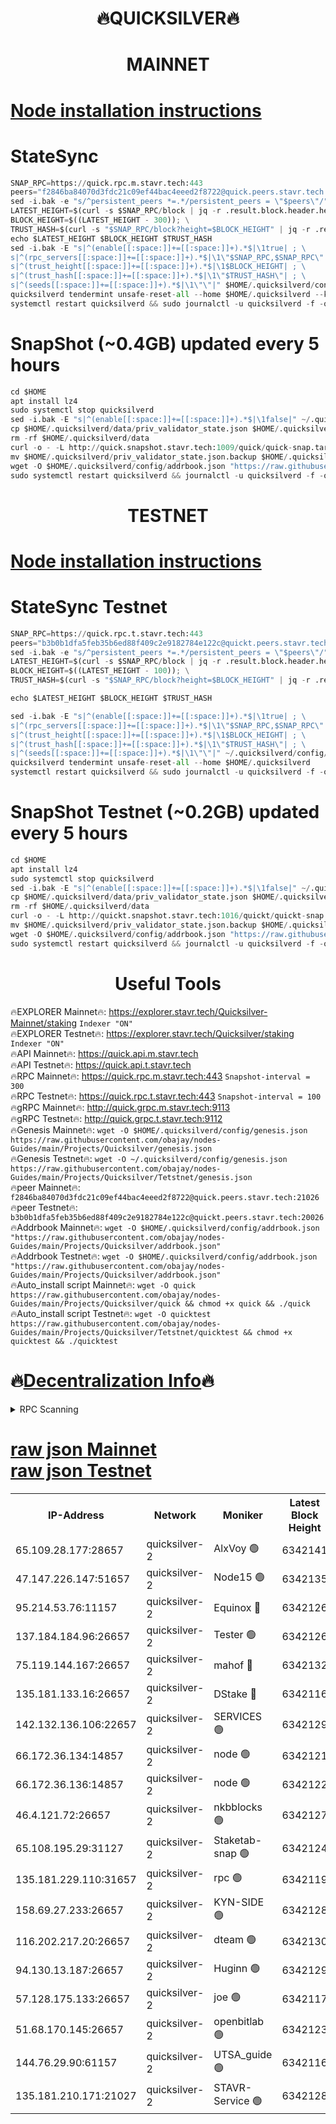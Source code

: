 <h1 align="center"> 🔥QUICKSILVER🔥</h1>

<h1 align="center"> MAINNET</h1>

[Node installation instructions](https://github.com/obajay/nodes-Guides/tree/main/Projects/Quicksilver)
=

# StateSync
```python
SNAP_RPC=https://quick.rpc.m.stavr.tech:443
peers="f2846ba84070d3fdc21c09ef44bac4eeed2f8722@quick.peers.stavr.tech:21026"
sed -i.bak -e "s/^persistent_peers *=.*/persistent_peers = \"$peers\"/" $HOME/.quicksilverd/config/config.toml
LATEST_HEIGHT=$(curl -s $SNAP_RPC/block | jq -r .result.block.header.height); \
BLOCK_HEIGHT=$((LATEST_HEIGHT - 300)); \
TRUST_HASH=$(curl -s "$SNAP_RPC/block?height=$BLOCK_HEIGHT" | jq -r .result.block_id.hash)
echo $LATEST_HEIGHT $BLOCK_HEIGHT $TRUST_HASH
sed -i.bak -E "s|^(enable[[:space:]]+=[[:space:]]+).*$|\1true| ; \
s|^(rpc_servers[[:space:]]+=[[:space:]]+).*$|\1\"$SNAP_RPC,$SNAP_RPC\"| ; \
s|^(trust_height[[:space:]]+=[[:space:]]+).*$|\1$BLOCK_HEIGHT| ; \
s|^(trust_hash[[:space:]]+=[[:space:]]+).*$|\1\"$TRUST_HASH\"| ; \
s|^(seeds[[:space:]]+=[[:space:]]+).*$|\1\"\"|" $HOME/.quicksilverd/config/config.toml
quicksilverd tendermint unsafe-reset-all --home $HOME/.quicksilverd --keep-addr-book
systemctl restart quicksilverd && sudo journalctl -u quicksilverd -f -o cat
```

# SnapShot (~0.4GB) updated every 5 hours
```python
cd $HOME
apt install lz4
sudo systemctl stop quicksilverd
sed -i.bak -E "s|^(enable[[:space:]]+=[[:space:]]+).*$|\1false|" ~/.quicksilverd/config/config.toml
cp $HOME/.quicksilverd/data/priv_validator_state.json $HOME/.quicksilverd/priv_validator_state.json.backup
rm -rf $HOME/.quicksilverd/data
curl -o - -L http://quick.snapshot.stavr.tech:1009/quick/quick-snap.tar.lz4 | lz4 -c -d - | tar -x -C $HOME/.quicksilverd --strip-components 2
mv $HOME/.quicksilverd/priv_validator_state.json.backup $HOME/.quicksilverd/data/priv_validator_state.json
wget -O $HOME/.quicksilverd/config/addrbook.json "https://raw.githubusercontent.com/obajay/nodes-Guides/main/Projects/Quicksilver/addrbook.json"
sudo systemctl restart quicksilverd && journalctl -u quicksilverd -f -o cat
```

<h1 align="center"> TESTNET</h1>

[Node installation instructions](https://github.com/obajay/nodes-Guides/tree/main/Projects/Quicksilver/Tetstnet)
=

# StateSync Testnet
```python
SNAP_RPC=https://quick.rpc.t.stavr.tech:443
peers="b3b0b1dfa5feb35b6ed88f409c2e9182784e122c@quickt.peers.stavr.tech:20026"
sed -i.bak -e "s/^persistent_peers *=.*/persistent_peers = \"$peers\"/" $HOME/.quicksilverd/config/config.toml
LATEST_HEIGHT=$(curl -s $SNAP_RPC/block | jq -r .result.block.header.height); \
BLOCK_HEIGHT=$((LATEST_HEIGHT - 100)); \
TRUST_HASH=$(curl -s "$SNAP_RPC/block?height=$BLOCK_HEIGHT" | jq -r .result.block_id.hash)

echo $LATEST_HEIGHT $BLOCK_HEIGHT $TRUST_HASH

sed -i.bak -E "s|^(enable[[:space:]]+=[[:space:]]+).*$|\1true| ; \
s|^(rpc_servers[[:space:]]+=[[:space:]]+).*$|\1\"$SNAP_RPC,$SNAP_RPC\"| ; \
s|^(trust_height[[:space:]]+=[[:space:]]+).*$|\1$BLOCK_HEIGHT| ; \
s|^(trust_hash[[:space:]]+=[[:space:]]+).*$|\1\"$TRUST_HASH\"| ; \
s|^(seeds[[:space:]]+=[[:space:]]+).*$|\1\"\"|" ~/.quicksilverd/config/config.toml
quicksilverd tendermint unsafe-reset-all --home $HOME/.quicksilverd
systemctl restart quicksilverd && sudo journalctl -u quicksilverd -f -o cat

```

# SnapShot Testnet (~0.2GB) updated every 5 hours
```python
cd $HOME
apt install lz4
sudo systemctl stop quicksilverd
sed -i.bak -E "s|^(enable[[:space:]]+=[[:space:]]+).*$|\1false|" ~/.quicksilverd/config/config.toml
cp $HOME/.quicksilverd/data/priv_validator_state.json $HOME/.quicksilverd/priv_validator_state.json.backup
rm -rf $HOME/.quicksilverd/data
curl -o - -L http://quickt.snapshot.stavr.tech:1016/quickt/quickt-snap.tar.lz4 | lz4 -c -d - | tar -x -C $HOME/.quicksilverd --strip-components 2
mv $HOME/.quicksilverd/priv_validator_state.json.backup $HOME/.quicksilverd/data/priv_validator_state.json
wget -O $HOME/.quicksilverd/config/addrbook.json "https://raw.githubusercontent.com/obajay/nodes-Guides/main/Projects/Quicksilver/Tetstnet/addrbook.json"
sudo systemctl restart quicksilverd && journalctl -u quicksilverd -f -o cat
```
 <h1 align="center"> Useful Tools</h1>

🔥EXPLORER Mainnet🔥:        https://explorer.stavr.tech/Quicksilver-Mainnet/staking    `Indexer "ON"` \
🔥EXPLORER Testnet🔥:        https://explorer.stavr.tech/Quicksilver/staking	        `Indexer "ON"` \
🔥API Mainnet🔥: 			 https://quick.api.m.stavr.tech \
🔥API Testnet🔥: 			 https://quick.api.t.stavr.tech \
🔥RPC Mainnet🔥:             https://quick.rpc.m.stavr.tech:443              `Snapshot-interval = 300` \
🔥RPC Testnet🔥:             https://quick.rpc.t.stavr.tech:443              `Snapshot-interval = 100` \
🔥gRPC Mainnet🔥:                    http://quick.grpc.m.stavr.tech:9113 \
🔥gRPC Testnet🔥:                    http://quick.grpc.t.stavr.tech:9112 \
🔥Genesis Mainnet🔥: `wget -O $HOME/.quicksilverd/config/genesis.json https://raw.githubusercontent.com/obajay/nodes-Guides/main/Projects/Quicksilver/genesis.json` \
🔥Genesis Testnet🔥: `wget -O ~/.quicksilverd/config/genesis.json https://raw.githubusercontent.com/obajay/nodes-Guides/main/Projects/Quicksilver/Tetstnet/genesis.json` \
🔥peer Mainnet🔥:					 `f2846ba84070d3fdc21c09ef44bac4eeed2f8722@quick.peers.stavr.tech:21026` \
🔥peer Testnet🔥:					 `b3b0b1dfa5feb35b6ed88f409c2e9182784e122c@quickt.peers.stavr.tech:20026` \
🔥Addrbook Mainnet🔥:    ```wget -O $HOME/.quicksilverd/config/addrbook.json "https://raw.githubusercontent.com/obajay/nodes-Guides/main/Projects/Quicksilver/addrbook.json"``` \
🔥Addrbook Testnet🔥:    ```wget -O $HOME/.quicksilverd/config/addrbook.json "https://raw.githubusercontent.com/obajay/nodes-Guides/main/Projects/Quicksilver/addrbook.json"``` \
🔥Auto_install script Mainnet🔥: ```wget -O quick https://raw.githubusercontent.com/obajay/nodes-Guides/main/Projects/Quicksilver/quick && chmod +x quick && ./quick``` \
🔥Auto_install script Testnet🔥: ```wget -O quicktest https://raw.githubusercontent.com/obajay/nodes-Guides/main/Projects/Quicksilver/Tetstnet/quicktest && chmod +x quicktest && ./quicktest```

🔥[Decentralization Info](https://github.com/obajay/StateSync-snapshots/tree/main/Projects/Quicksilver/Decentralization)🔥
=

<details>
<summary>RPC Scanning</summary>

<h2 align="center"> We scan nodes in real time every 4 hours. And we provide the final result of RPC endpoints.
We cannot influence the operation of these nodes in any way. </h2>


```python
If Voting Power is higher than 0 --> then the Node is a validator of the network and may be subject to attack and be a potential threat to the chain.
```
```python
We marked such validators with a red symbol
```

</details>

[raw json Mainnet](https://rpc-check.quickm.stavr.tech/quickm/rpc-quickm-result.json) \
[raw json Testnet](https://github.com/obajay/StateSync-snapshots/tree/main/Projects/Quicksilver/Rpc-Check-Testnet)
=


<table><tr><th>IP-Address</th><th>Network</th><th>Moniker</th><th>Latest Block Height</th><th>Earliest Block Height</th><th>Catching Up</th><th>Tx Index</th><th>Voting Power</th><th>Scan Time</th></tr><tr><td>65.109.28.177:28657</td><td>quicksilver-2</td><td>AlxVoy 🟢</td><td>6342141</td><td>3562001</td><td>False</td><td>off</td><td>0</td><td>2024-03-11T01:58:53.650530648UTC</td></tr><tr><td>47.147.226.147:51657</td><td>quicksilver-2</td><td>Node15 🟢</td><td>6342135</td><td>5151648</td><td>False</td><td>off</td><td>0</td><td>2024-03-11T01:58:16.460958066UTC</td></tr><tr><td>95.214.53.76:11157</td><td>quicksilver-2</td><td>Equinox 🔴</td><td>6342126</td><td>5322496</td><td>False</td><td>on</td><td>215771</td><td>2024-03-11T01:57:18.966974252UTC</td></tr><tr><td>137.184.184.96:26657</td><td>quicksilver-2</td><td>Tester 🟢</td><td>6342126</td><td>5550692</td><td>False</td><td>off</td><td>0</td><td>2024-03-11T01:57:19.824023049UTC</td></tr><tr><td>75.119.144.167:26657</td><td>quicksilver-2</td><td>mahof 🔴</td><td>6342132</td><td>5654794</td><td>False</td><td>on</td><td>287749</td><td>2024-03-11T01:57:58.869794575UTC</td></tr><tr><td>135.181.133.16:26657</td><td>quicksilver-2</td><td>DStake 🔴</td><td>6342116</td><td>5807001</td><td>False</td><td>on</td><td>79670</td><td>2024-03-11T01:56:25.596131753UTC</td></tr><tr><td>142.132.136.106:22657</td><td>quicksilver-2</td><td>SERVICES 🟢</td><td>6342129</td><td>5920001</td><td>False</td><td>on</td><td>0</td><td>2024-03-11T01:57:39.686314972UTC</td></tr><tr><td>66.172.36.134:14857</td><td>quicksilver-2</td><td>node 🟢</td><td>6342121</td><td>5950756</td><td>False</td><td>on</td><td>0</td><td>2024-03-11T01:56:54.828345621UTC</td></tr><tr><td>66.172.36.136:14857</td><td>quicksilver-2</td><td>node 🟢</td><td>6342122</td><td>5950756</td><td>False</td><td>on</td><td>0</td><td>2024-03-11T01:56:57.635752807UTC</td></tr><tr><td>46.4.121.72:26657</td><td>quicksilver-2</td><td>nkbblocks 🟢</td><td>6342127</td><td>6056301</td><td>False</td><td>on</td><td>0</td><td>2024-03-11T01:57:28.331750896UTC</td></tr><tr><td>65.108.195.29:31127</td><td>quicksilver-2</td><td>Staketab-snap 🟢</td><td>6342124</td><td>6075001</td><td>False</td><td>off</td><td>0</td><td>2024-03-11T01:57:12.514888988UTC</td></tr><tr><td>135.181.229.110:31657</td><td>quicksilver-2</td><td>rpc 🟢</td><td>6342119</td><td>6133480</td><td>False</td><td>on</td><td>0</td><td>2024-03-11T01:56:41.442446350UTC</td></tr><tr><td>158.69.27.233:26657</td><td>quicksilver-2</td><td>KYN-SIDE 🟢</td><td>6342128</td><td>6159001</td><td>False</td><td>on</td><td>0</td><td>2024-03-11T01:57:32.954907963UTC</td></tr><tr><td>116.202.217.20:26657</td><td>quicksilver-2</td><td>dteam 🟢</td><td>6342130</td><td>6169501</td><td>False</td><td>on</td><td>0</td><td>2024-03-11T01:57:50.403953285UTC</td></tr><tr><td>94.130.13.187:26657</td><td>quicksilver-2</td><td>Huginn 🟢</td><td>6342129</td><td>6231630</td><td>False</td><td>on</td><td>0</td><td>2024-03-11T01:57:39.913756984UTC</td></tr><tr><td>57.128.175.133:26657</td><td>quicksilver-2</td><td>joe 🟢</td><td>6342117</td><td>6246344</td><td>False</td><td>on</td><td>0</td><td>2024-03-11T01:56:28.388860482UTC</td></tr><tr><td>51.68.170.145:26657</td><td>quicksilver-2</td><td>openbitlab 🟢</td><td>6342123</td><td>6309483</td><td>False</td><td>on</td><td>0</td><td>2024-03-11T01:57:01.953904492UTC</td></tr><tr><td>144.76.29.90:61157</td><td>quicksilver-2</td><td>UTSA_guide 🟢</td><td>6342116</td><td>6316825</td><td>False</td><td>on</td><td>0</td><td>2024-03-11T01:56:26.074457994UTC</td></tr><tr><td>135.181.210.171:21027</td><td>quicksilver-2</td><td>STAVR-Service 🟢</td><td>6342128</td><td>6340701</td><td>False</td><td>on</td><td>0</td><td>2024-03-11T01:57:35.311337649UTC</td></tr></table>
